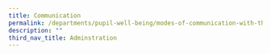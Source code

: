 ```yaml
---
title: Communication
permalink: /departments/pupil-well-being/modes-of-communication-with-the-school
description: ""
third_nav_title: Adminstration
---
```


